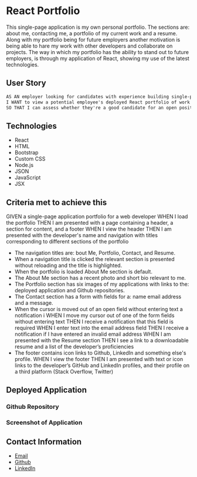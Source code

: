 # React Portfolio

This single-page application is my own personal portfolio. The sections are: about me, contacting me, a portfolio of my current work and a resume. Along with my portfolio being for future employers another motivation is being able to hare my work with other developers and collaborate on projects. The way in which my portfolio has the ability to stand out to future employers, is through my application of React, showing my use of the latest technologies.

## User Story

```md
AS AN employer looking for candidates with experience building single-page applications
I WANT to view a potential employee's deployed React portfolio of work samples
SO THAT I can assess whether they're a good candidate for an open position
```

## Technologies

- React
- HTML
- Bootstrap
- Custom CSS
- Node.js
- JSON
- JavaScript
- JSX


## Criteria met to achieve this
GIVEN a single-page application portfolio for a web developer
WHEN I load the portfolio
THEN I am presented with a page containing a header, a section for content, and a footer
WHEN I view the header
THEN I am presented with the developer's name and navigation with titles corresponding to different sections of the portfolio
- The navigation titles are: bout Me, Portfolio, Contact, and Resume.
- When a navigation title is clicked the relevant section is presented without reloading and the title is highlighted.
- When the portfolio is loaded About Me section is default.
- The About Me section has a recent photo and short bio relevant to me. 
- The Portfolio section has six images of my applications with links to the: deployed application and Github repositories.
- The Contact section has a form with fields for a: name email address and a message.
- When the cursor is moved out of an open field without entering text a notification i
WHEN I move my cursor out of one of the form fields without entering text
THEN I receive a notification that this field is required
WHEN I enter text into the email address field
THEN I receive a notification if I have entered an invalid email address
WHEN I am presented with the Resume section
THEN I see a link to a downloadable resume and a list of the developer’s proficiencies
- The footer contains icon links to Github, LinkedIn and something else's profile.
WHEN I view the footer
THEN I am presented with text or icon links to the developer’s GitHub and LinkedIn profiles, and their profile on a third platform (Stack Overflow, Twitter)
## Deployed Application

### Github Repository

### Screenshot of Application

## Contact Information
- [Email](mailto:lcrgunn@gmail.com)
- [Github](https://github.com/LisaCR01)
- [LinkedIn](https://www.linkedin.com/in/LisaCR01)

